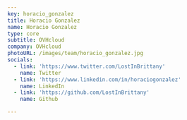 ```yaml
---
key: horacio_gonzalez
title: Horacio Gonzalez
name: Horacio Gonzalez
type: core
subtitle: OVHcloud
company: OVHcloud
photoURL: /images/team/horacio_gonzalez.jpg
socials:
  - link: 'https://www.twitter.com/LostInBrittany'
    name: Twitter
  - link: 'https://www.linkedin.com/in/horaciogonzalez'
    name: LinkedIn
  - link: 'https://github.com/LostInBrittany'
    name: Github

---
```


